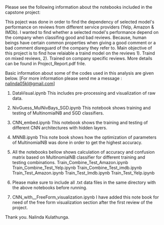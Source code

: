 Please see the following information about the notebooks included in the capstone project:

This poject was done in order to find the dependency of selected model's performance on reviews from different service providers (Yelp, Amazon & IMDb). I wanted to find whether a selected model's performance depend on the company when classifing good and bad reviews. Because, human beings have certain common properties when giving a good comment or a bad comment disreguard of the company they refer to. Main objective of this project is to find how relaiable a traind model on the reviews 1). Traind on mixed reviews, 2). Trained on company specific reviews. More details can be found in Project_Report.pdf frile.

Basic information about some of the codes used in this analysis are given below.
[For more information please send me a message : nalinda05kl@gmail.com]

1. DataVisual.ipynb
	This includes pre-processing and visualization of raw data.

2. NivGuess_MulNivBays_SGD.ipynb
	This notebook shows training and testing of MultinomialNB and SGD classifiers.

3. CNN_embed.ipynb
	This notebook shows the training and testing of different CNN architectures with hidden layers.

4. MNNB.ipynb
	This note book shows how the optimization of parameters of MultinomialNB was done in order to get the highest accuracy.

5. All the notebooks bellow shows calculation of accuracy and confusion matrix based on MultinomialNB classifier for different training and testing combinations.
	Train_Combine_Test_Amazon.ipynb
	Train_Combine_Test_Yelp.ipynb
	Train_Combine_Test_imdb.ipynb
	Train_Test_Amazon.ipynb
	Train_Test_Imdb.ipynb
	Train_Test_Yelp.ipynb

6. Please make sure to include all .txt data files in the same directory with the above notebooks before running.

7. CNN_with__FreeForm_visualization.ipynb
	I have added this note book for need of the free form visualization section after the first review of the project. 

Thank you.
Nalinda Kulathunga.
